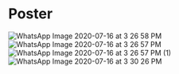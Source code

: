# Poster

![WhatsApp Image 2020-07-16 at 3 26 58 PM](https://user-images.githubusercontent.com/48443248/87676552-06f65a80-c779-11ea-9d43-624de6778f91.jpeg)
![WhatsApp Image 2020-07-16 at 3 26 57 PM](https://user-images.githubusercontent.com/48443248/87676556-078ef100-c779-11ea-850f-69d5b447e427.jpeg)
![WhatsApp Image 2020-07-16 at 3 26 57 PM (1)](https://user-images.githubusercontent.com/48443248/87676562-08278780-c779-11ea-9834-3b1c0cfa4511.jpeg)
![WhatsApp Image 2020-07-16 at 3 30 26 PM](https://user-images.githubusercontent.com/48443248/87676874-6b191e80-c779-11ea-8814-aff70090a244.jpeg)
